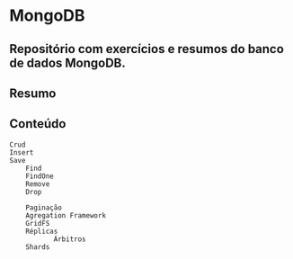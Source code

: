 # MongoDB
## Repositório com exercícios e resumos do banco de dados MongoDB.

## Resumo

## Conteúdo
    Crud
	Insert
	Save
        Find
        FindOne
        Remove
 	    Drop
	
        Paginação
        Agregation Framework
        GridFS
        Réplicas
		       Árbitros
        Shards        
